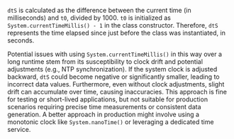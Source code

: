 `dtS` is calculated as the difference between the current time (in milliseconds) and `t0`, divided by 1000. `t0` is initialized as `System.currentTimeMillis() - 1` in the class constructor. Therefore, `dtS` represents the time elapsed since just before the class was instantiated, in seconds.

Potential issues with using `System.currentTimeMillis()` in this way over a long runtime stem from its susceptibility to clock drift and potential adjustments (e.g., NTP synchronization). If the system clock is adjusted backward, `dtS` could become negative or significantly smaller, leading to incorrect data values. Furthermore, even without clock adjustments, slight drift can accumulate over time, causing inaccuracies. This approach is fine for testing or short-lived applications, but not suitable for production scenarios requiring precise time measurements or consistent data generation. A better approach in production might involve using a monotonic clock like `System.nanoTime()` or leveraging a dedicated time service.